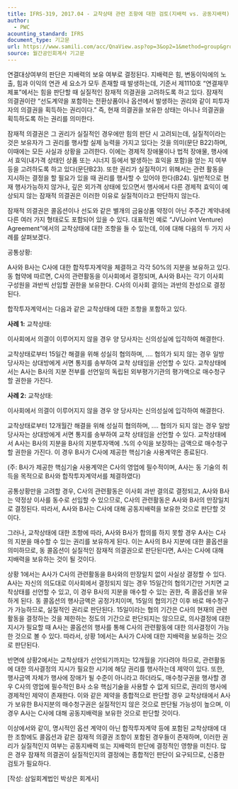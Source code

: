 ```yaml
---
title: IFRS-319, 2017.04 - 교착상태 관련 조항에 대한 검토(지배력 vs. 공동지배력)
author:
  - PWC
acounting_standard: IFRS
document_type: 기고문
url: https://www.samili.com/acc/QnaView.asp?op=3&op2=1&method=group&group=2086-15;1&orgcode=0&searchword=&page=5&code=IFRS%2D319%3A201704
source: 월간공인회계사 기고문
---
```

연결대상여부의 판단은 지배력의 보유 여부로 결정된다. 지배력은 힘, 변동이익에의 노출, 힘과 이익의 연관 세 요소가 모두 존재할 때 발생하는데, 기준서 제1110호 “연결재무제표”에서는 힘을 판단할 때 실질적인 잠재적 의결권을 고려하도록 하고 있다. 잠재적 의결권이란 “선도계약을 포함하는 전환상품이나 옵션에서 발생하는 권리와 같이 피투자자의 의결권을 획득하는 권리이다.” 즉, 현재 의결권을 보유한 상태는 아니나 의결권을 획득하도록 하는 권리를 의미한다.

  

잠재적 의결권은 그 권리가 실질적인 경우에만 힘의 판단 시 고려되는데, 실질적이라는 것은 보유자가 그 권리를 행사할 실제 능력을 가지고 있다는 것을 의미(문단 B22)하며, 이때에는 모든 사실과 상황을 고려한다. 이에는 경제적 장애물이나 법적 장애물, 행사에서 효익(내가격 상태인 상품 또는 시너지 등에서 발생하는 효익을 포함)을 얻는 지 여부 등을 고려하도록 하고 있다(문단B23). 또한 권리가 실질적이기 위해서는 관련 활동을 지시하는 결정을 할 필요가 있을 때 권리를 행사할 수 있어야 한다(B24). 일반적으로 현재 행사가능하지 않거나, 깊은 외가격 상태에 있으면서 행사에서 다른 경제적 효익이 예상되지 않는 잠재적 의결권은 이러한 이유로 실질적이라고 판단하지 않는다.

  

잠재적 의결권은 콜옵션이나 선도와 같은 별개의 금융상품 약정이 아닌 주주간 계약내에 다른 여러 가지 형태로도 포함되어 있을 수 있다. 대표적인 예로 “JV(Joint Venture) Agreement”에서의 교착상태에 대한 조항을 들 수 있는데, 이에 대해 다음의 두 가지 사례를 살펴보겠다.

공통상황:

A사와 B사는 C사에 대한 합작투자계약을 체결하고 각각 50%의 지분을 보유하고 있다. 동 협약에 따르면, C사의 관련활동을 이사회에서 결정되며, A사와 B사는 각기 이사회 구성원을 과반씩 선임할 권한을 보유한다. C사의 이사회 결의는 과반의 찬성으로 결정된다.

합작투자계약서는 다음과 같은 교착상태에 대한 조항을 포함하고 있다.

  

**사례 1:** 교착상태:

이사회에서 의결이 이루어지지 않을 경우 양 당사자는 신의성실에 입각하여 해결한다.

교착상태로부터 15일간 해결을 위해 성실히 협의하며, …. 협의가 되지 않는 경우 일방 당사자는 상대방에게 서면 통지를 송부하여 교착 상태임을 선언할 수 있다. 교착상태에서는 A사는 B사의 지분 전부를 선언일의 독립된 외부평가기관의 평가액으로 매수청구 할 권한을 가진다.

  

**사례 2:** 교착상태:

이사회에서 의결이 이루어지지 않을 경우 양 당사자는 신의성실에 입각하여 해결한다.

교착상태로부터 12개월간 해결을 위해 성실히 협의하며, …. 협의가 되지 않는 경우 일방 당사자는 상대방에게 서면 통지를 송부하여 교착 상태임을 선언할 수 있다. 교착상태에서 A사는 B사의 지분을 B사의 지분투자액에 .%의 수익을 보장하는 금액으로 매수청구 할 권한을 가진다. 이 경우 B사가 C사에 제공한 핵심기술 사용계약은 종료된다.

(주: B사가 제공한 핵심기술 사용계약은 C사의 영업에 필수적이며, A사는 동 기술의 취득을 목적으로 B사와 합작투자계약서를 체결하였다)

  

공통상황만을 고려할 경우, C사의 관련활동은 이사회 과반 결의로 결정되고, A사와 B사는 약정상 이사를 동수로 선임할 수 있으므로, C사의 관련활동은 A사와 B사의 만장일치로 결정된다. 따라서, A사와 B사는 C사에 대해 공동지배력을 보유한 것으로 판단할 것이다.

  

그러나, 교착상태에 대한 조항에 따라, A사와 B사가 합의를 하지 못할 경우 A사는 C사의 지분을 매수할 수 있는 권리를 보유하게 된다. 이는 A사의 B사 지분에 대한 콜옵션을 의미하므로, 동 콜옵션이 실질적인 잠재적 의결권으로 판단된다면, A사는 C사에 대해 지배력을 보유하는 것이 될 것이다.

  

상황 1에서는 A사가 C사의 관련활동을 B사와의 만장일치 없이 사실상 결정할 수 있다. A사는 자신의 의도대로 이사회에서 결정되지 않는 경우 15일간의 협의기간만 거치면 교착상태를 선언할 수 있고, 이 경우 B사의 지분을 매수할 수 있는 권한, 즉 콜옵션을 보유하게 된다. 동 콜옵션의 행사금액은 공정가치이며, 15일의 협의기간 이후 바로 매수청구가 가능하므로, 실질적인 권리로 판단된다. 15일이라는 협의 기간은 C사의 현재의 관련활동을 결정하는 것을 제한하는 정도의 기간으로 판단되지는 않으므로, 의사결정에 대한 지시가 필요할 때 A사는 콜옵션의 행사를 통해 C사의 관련활동에 대한 의사결정이 가능한 것으로 볼 수 있다. 따라서, 상황 1에서는 A사가 C사에 대한 지배력을 보유하는 것으로 판단된다.

  

반면에 상황2에서는 교착상태가 선언되기까지는 12개월을 기다려야 하므로, 관련활동에 대한 의사결정의 지시가 필요한 시기에 해당 권리를 행사하는데 제약이 있다. 또한, 행사금액 자체가 행사에 장애가 될 수준이 아니라고 하더라도, 매수청구권을 행사할 경우 C사의 영업에 필수적인 B사 소유 핵심기술을 사용할 수 없게 되므로, 권리의 행사에 경제적인 제약이 존재한다. 이와 같은 제약을 종합적으로 판단할 경우 교착상태에서 A사가 보유한 B사지분의 매수청구권은 실질적인지 않은 것으로 판단될 가능성이 높으며, 이 경우 A사는 C사에 대해 공동지배력을 보유한 것으로 판단할 것이다.

  

이상에서와 같이, 명시적인 옵션 계약이 아닌 합작투자계약 등에 포함된 교착상태에 대한 조항에도 콜옵션과 같은 잠재적 의결권 조항이 포함된 경우들이 존재하며, 이러한 권리가 실질적인지 여부는 공동지배력 또는 지배력의 판단에 결정적인 영향을 미친다. 많은 경우 잠재적 의결권이 실질적인지의 결정에는 종합적인 판단이 요구되므로, 신중한 검토가 필요하다.

  

\[작성: 삼일회계법인 박상은 회계사\]